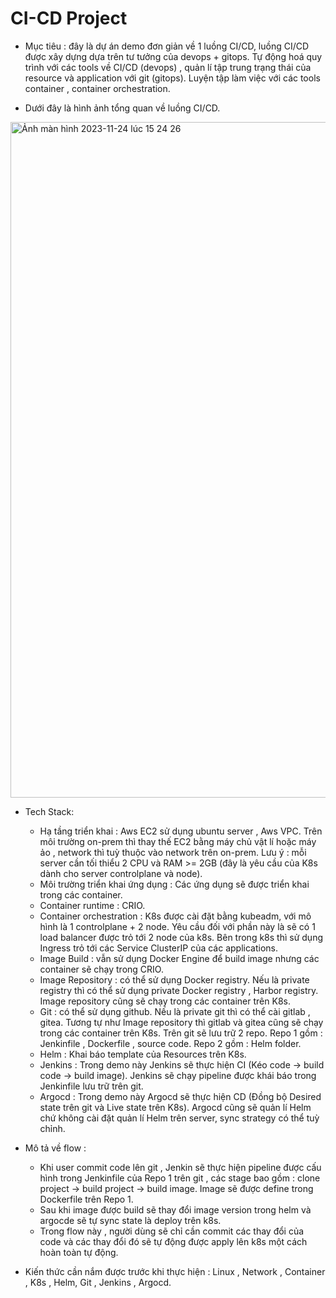 # CI-CD Project

- Mục tiêu : đây là dự án demo đơn giản về 1 luồng CI/CD, luồng CI/CD được xây dựng dựa trên tư tưởng của devops + gitops. Tự động hoá quy trình với các tools về CI/CD (devops) , quản lí tập trung trạng thái của resource và application với git (gitops). Luyện tập làm việc với các tools container , container orchestration.

- Dưới đây là hình ảnh tổng quan về luồng CI/CD.


<img width="1081" alt="Ảnh màn hình 2023-11-24 lúc 15 24 26" src="https://github.com/locnb1995/CI-CD/assets/28696846/f678d859-fa3e-45d6-bdbc-8b686fd873f8">


- Tech Stack:
  + Hạ tầng triển khai : Aws EC2 sử dụng ubuntu server , Aws VPC. Trên môi trường on-prem thì thay thế EC2 bằng máy chủ vật lí hoặc máy ảo , network thì tuỳ thuộc vào network trên on-prem. Lưu ý : mỗi server cần tối thiểu 2 CPU và RAM >= 2GB (đây là yêu cầu của K8s dành cho server controlplane và node).
  + Môi trường triển khai ứng dụng : Các ứng dụng sẽ được triển khai trong các container.
  + Container runtime : CRIO.
  + Container orchestration : K8s được cài đặt bằng kubeadm, với mô hình là 1 controlplane + 2 node. Yêu cầu đối với phần này là sẽ có 1 load balancer được trỏ tới 2 node của k8s. Bên trong k8s thì sử dụng Ingress trỏ tới các Service ClusterIP của các applications.
  + Image Build : vẫn sử dụng Docker Engine để build image nhưng các container sẽ chạy trong CRIO.
  + Image Repository : có thể sử dụng Docker registry. Nếu là private registry thì có thể sử dụng private Docker registry , Harbor registry. Image repository cũng sẽ chạy trong các container trên K8s.
  + Git : có thể sử dụng github. Nếu là private git thì có thể cài gitlab , gitea. Tương tự như Image repository thì gitlab và gitea cũng sẽ chạy trong các container trên K8s. Trên git sẽ lưu trữ 2 repo. Repo 1 gồm : Jenkinfile , Dockerfile , source code. Repo 2 gồm : Helm folder.
  + Helm : Khai báo template của Resources trên K8s.
  + Jenkins : Trong demo này Jenkins sẽ thực hiện CI (Kéo code -> build code -> build image). Jenkins sẽ chạy pipeline được khái báo trong Jenkinfile lưu trữ trên git.
  + Argocd : Trong demo này Argocd sẽ thực hiện CD (Đồng bộ Desired state trên git và Live state trên K8s). Argocd cũng sẽ quản lí Helm chứ không cài đặt quản lí Helm trên server, sync strategy có thể tuỳ chỉnh.


- Mô tả về flow :
  + Khi user commit code lên git , Jenkin sẽ thực hiện pipeline được cấu hình trong Jenkinfile của Repo 1 trên git , các stage bao gồm : clone project -> build project -> build image. Image sẽ được define trong Dockerfile trên Repo 1.
  + Sau khi image được build sẽ thay đổi image version trong helm và argocde sẽ tự sync state là deploy trên k8s.
  + Trong flow này , người dùng sẽ chỉ cần commit các thay đổi của code và các thay đổi đó sẽ tự động được apply lên k8s một cách hoàn toàn tự động.
 
- Kiến thức cần nắm được trước khi thực hiện : Linux , Network , Container , K8s , Helm, Git , Jenkins , Argocd.



